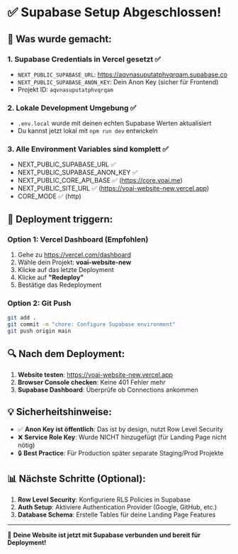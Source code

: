 # ✅ Supabase Setup Abgeschlossen!

## 🎯 Was wurde gemacht:

### 1. **Supabase Credentials in Vercel gesetzt** ✅
- `NEXT_PUBLIC_SUPABASE_URL`: https://aqvnasuputatphvqrqam.supabase.co
- `NEXT_PUBLIC_SUPABASE_ANON_KEY`: Dein Anon Key (sicher für Frontend)
- Projekt ID: `aqvnasuputatphvqrqam`

### 2. **Lokale Development Umgebung** ✅
- `.env.local` wurde mit deinen echten Supabase Werten aktualisiert
- Du kannst jetzt lokal mit `npm run dev` entwickeln

### 3. **Alle Environment Variables sind komplett** ✅
- NEXT_PUBLIC_SUPABASE_URL ✅
- NEXT_PUBLIC_SUPABASE_ANON_KEY ✅
- NEXT_PUBLIC_CORE_API_BASE ✅ (https://core.voai.me)
- NEXT_PUBLIC_SITE_URL ✅ (https://voai-website-new.vercel.app)
- CORE_MODE ✅ (http)

## 🚀 Deployment triggern:

### Option 1: Vercel Dashboard (Empfohlen)
1. Gehe zu https://vercel.com/dashboard
2. Wähle dein Projekt: **voai-website-new**
3. Klicke auf das letzte Deployment
4. Klicke auf **"Redeploy"**
5. Bestätige das Redeployment

### Option 2: Git Push
```bash
git add .
git commit -m "chore: Configure Supabase environment"
git push origin main
```

## 🔍 Nach dem Deployment:

1. **Website testen**: https://voai-website-new.vercel.app
2. **Browser Console checken**: Keine 401 Fehler mehr
3. **Supabase Dashboard**: Überprüfe ob Connections ankommen

## 💡 Sicherheitshinweise:

- ✅ **Anon Key ist öffentlich**: Das ist by design, nutzt Row Level Security
- ❌ **Service Role Key**: Wurde NICHT hinzugefügt (für Landing Page nicht nötig)
- 🔒 **Best Practice**: Für Production später separate Staging/Prod Projekte

## 📊 Nächste Schritte (Optional):

1. **Row Level Security**: Konfiguriere RLS Policies in Supabase
2. **Auth Setup**: Aktiviere Authentication Provider (Google, GitHub, etc.)
3. **Database Schema**: Erstelle Tables für deine Landing Page Features

---
🎉 **Deine Website ist jetzt mit Supabase verbunden und bereit für Deployment!**
